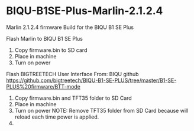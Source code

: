 # BIQU-B1SE-Plus-Marlin-2.1.2.4

Marlin 2.1.2.4 firmware Build for the BIQU B1 SE Plus

Flash Marlin to BIQU B1 SE Plus
1. Copy firmware.bin to SD card
2. Place in machine
3. Turn on power

Flash BIGTREETECH User Interface
From: BIQU github https://github.com/bigtreetech/BIQU-B1-SE-PLUS/tree/master/B1-SE-PLUS%20firmware/BTT-mode

1. Copy firmware.bin and TFT35 folder to SD Card
2. Place in machine
3. Turn on power NOTE: Remove TFT35 folder from SD Card because will reload each time power is applied.
4. 
